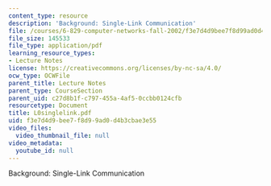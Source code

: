 ```yaml
---
content_type: resource
description: 'Background: Single-Link Communication'
file: /courses/6-829-computer-networks-fall-2002/f3e7d4d9bee7f8d99ad0d4b3cbae3e55_L0singlelink.pdf
file_size: 145533
file_type: application/pdf
learning_resource_types:
- Lecture Notes
license: https://creativecommons.org/licenses/by-nc-sa/4.0/
ocw_type: OCWFile
parent_title: Lecture Notes
parent_type: CourseSection
parent_uid: c27d8b1f-c797-455a-4af5-0ccbb0124cfb
resourcetype: Document
title: L0singlelink.pdf
uid: f3e7d4d9-bee7-f8d9-9ad0-d4b3cbae3e55
video_files:
  video_thumbnail_file: null
video_metadata:
  youtube_id: null
---
```

Background: Single-Link Communication